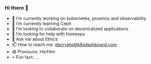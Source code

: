 ### Hi there 👋


- 🔭 I’m currently working on kubernetes, proxmox and observability
- 🌱 I’m currently learning Ceph
- 👯 I’m looking to collaborate on decentralized applications
- 🤔 I’m looking for help with homeops 
- 💬 Ask me about Ethics
- 📫 How to reach me: ebcrypto@k8sdashboard.com
- 😄 Pronouns: He/Him
- ⚡ Fun fact: ...

